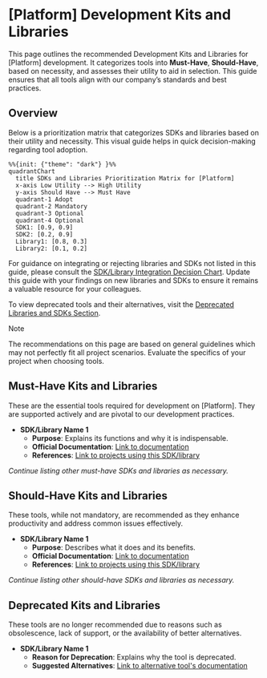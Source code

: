# [Platform] Development Kits and Libraries

This page outlines the recommended Development Kits and Libraries for [Platform] development. It
categorizes tools into **Must-Have**, **Should-Have**, based on necessity, and assesses their
utility to aid in selection. This guide ensures that all tools align with our company’s standards
and best practices.

## Overview

Below is a prioritization matrix that categorizes SDKs and libraries based on their utility and
necessity. This visual guide helps in quick decision-making regarding tool adoption.

```mermaid
%%{init: {"theme": "dark"} }%%
quadrantChart
  title SDKs and Libraries Prioritization Matrix for [Platform]
  x-axis Low Utility --> High Utility
  y-axis Should Have --> Must Have
  quadrant-1 Adopt
  quadrant-2 Mandatory
  quadrant-3 Optional
  quadrant-4 Optional
  SDK1: [0.9, 0.9]
  SDK2: [0.2, 0.9]
  Library1: [0.8, 0.3]
  Library2: [0.1, 0.2]
```

For guidance on integrating or rejecting libraries and SDKs not listed in this guide, please consult
the [SDK/Library Integration Decision Chart](./INTRODUCTION?id=sdklibrary-integration-decision-chart).
Update this guide with your findings on new libraries and SDKs to ensure it remains a valuable
resource for your colleagues.

To view deprecated tools and their alternatives, visit
the [Deprecated Libraries and SDKs Section](#deprecated-kits-and-libraries).


> [!Note]
> The recommendations on this page are based on general guidelines which may not perfectly fit all
> project scenarios. Evaluate the specifics of your project when choosing tools.

## Must-Have Kits and Libraries

These are the essential tools required for development on [Platform]. They are supported actively
and are pivotal to our development practices.

- **SDK/Library Name 1**
  - **Purpose**: Explains its functions and why it is indispensable.
  - **Official Documentation**: [Link to documentation](#)
  - **References**: [Link to projects using this SDK/library](#)

_Continue listing other must-have SDKs and libraries as necessary._

## Should-Have Kits and Libraries

These tools, while not mandatory, are recommended as they enhance productivity and address common
issues effectively.

- **SDK/Library Name 1**
  - **Purpose**: Describes what it does and its benefits.
  - **Official Documentation**: [Link to documentation](#)
  - **References**: [Link to projects using this SDK/library](#)

_Continue listing other should-have SDKs and libraries as necessary._

## Deprecated Kits and Libraries

These tools are no longer recommended due to reasons such as obsolescence, lack of support, or the
availability of better alternatives.

- **SDK/Library Name 1**
  - **Reason for Deprecation**: Explains why the tool is deprecated.
  - **Suggested Alternatives**: [Link to alternative tool's documentation](#)
